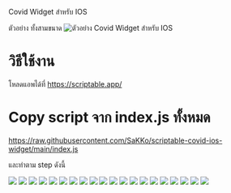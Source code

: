 Covid Widget สำหรับ IOS

ตัวอย่าง ทั้งสามขนาด
![ตัวอย่าง Covid Widget สำหรับ IOS](https://github.com/sakko/scriptable-covid-ios-widget/blob/main/assets/Preview.jpeg?raw=true)

# วิธีใช้งาน

โหลดแอพได้ที่ https://scriptable.app/

# Copy script จาก index.js ทั้งหมด

https://raw.githubusercontent.com/SaKKo/scriptable-covid-ios-widget/main/index.js

และทำตาม step ดังนี้

![](https://github.com/sakko/scriptable-covid-ios-widget/blob/main/assets/1.PNG?raw=true)
![](https://github.com/sakko/scriptable-covid-ios-widget/blob/main/assets/2.PNG?raw=true)
![](https://github.com/sakko/scriptable-covid-ios-widget/blob/main/assets/3.PNG?raw=true)
![](https://github.com/sakko/scriptable-covid-ios-widget/blob/main/assets/4.PNG?raw=true)
![](https://github.com/sakko/scriptable-covid-ios-widget/blob/main/assets/5.PNG?raw=true)
![](https://github.com/sakko/scriptable-covid-ios-widget/blob/main/assets/6.PNG?raw=true)
![](https://github.com/sakko/scriptable-covid-ios-widget/blob/main/assets/7.PNG?raw=true)
![](https://github.com/sakko/scriptable-covid-ios-widget/blob/main/assets/8.PNG?raw=true)
![](https://github.com/sakko/scriptable-covid-ios-widget/blob/main/assets/9.PNG?raw=true)
![](https://github.com/sakko/scriptable-covid-ios-widget/blob/main/assets/10.PNG?raw=true)
![](https://github.com/sakko/scriptable-covid-ios-widget/blob/main/assets/11.PNG?raw=true)
![](https://github.com/sakko/scriptable-covid-ios-widget/blob/main/assets/12.PNG?raw=true)
![](https://github.com/sakko/scriptable-covid-ios-widget/blob/main/assets/13.PNG?raw=true)
![](https://github.com/sakko/scriptable-covid-ios-widget/blob/main/assets/14.PNG?raw=true)
![](https://github.com/sakko/scriptable-covid-ios-widget/blob/main/assets/15.PNG?raw=true)
![](https://github.com/sakko/scriptable-covid-ios-widget/blob/main/assets/16.PNG?raw=true)
![](https://github.com/sakko/scriptable-covid-ios-widget/blob/main/assets/17.PNG?raw=true)
![](https://github.com/sakko/scriptable-covid-ios-widget/blob/main/assets/18.PNG?raw=true)
![](https://github.com/sakko/scriptable-covid-ios-widget/blob/main/assets/19.PNG?raw=true)
![](https://github.com/sakko/scriptable-covid-ios-widget/blob/main/assets/20.PNG?raw=true)
